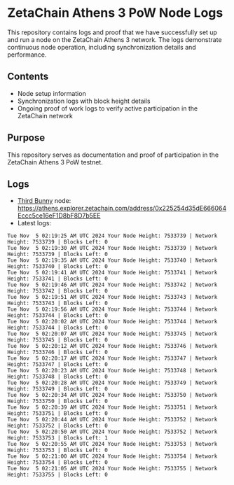 # ZetaChain Athens 3 PoW Node Logs
This repository contains logs and proof that we have successfully set up and run a node on the ZetaChain Athens 3 network. The logs demonstrate continuous node operation, including synchronization details and performance.

## Contents
- Node setup information
- Synchronization logs with block height details
- Ongoing proof of work logs to verify active participation in the ZetaChain network

## Purpose
This repository serves as documentation and proof of participation in the ZetaChain Athens 3 PoW testnet.

## Logs

- [Third Bunny](https://thirdbunny.xyz/) node: https://athens.explorer.zetachain.com/address/0x225254d35dE666064Eccc5ce16eF1D8bF8D7b5EE
- Latest logs:
```
Tue Nov  5 02:19:25 AM UTC 2024 Your Node Height: 7533739 | Network Height: 7533739 | Blocks Left: 0
Tue Nov  5 02:19:30 AM UTC 2024 Your Node Height: 7533739 | Network Height: 7533739 | Blocks Left: 0
Tue Nov  5 02:19:35 AM UTC 2024 Your Node Height: 7533740 | Network Height: 7533740 | Blocks Left: 0
Tue Nov  5 02:19:41 AM UTC 2024 Your Node Height: 7533741 | Network Height: 7533741 | Blocks Left: 0
Tue Nov  5 02:19:46 AM UTC 2024 Your Node Height: 7533742 | Network Height: 7533742 | Blocks Left: 0
Tue Nov  5 02:19:51 AM UTC 2024 Your Node Height: 7533743 | Network Height: 7533743 | Blocks Left: 0
Tue Nov  5 02:19:56 AM UTC 2024 Your Node Height: 7533744 | Network Height: 7533744 | Blocks Left: 0
Tue Nov  5 02:20:02 AM UTC 2024 Your Node Height: 7533744 | Network Height: 7533744 | Blocks Left: 0
Tue Nov  5 02:20:07 AM UTC 2024 Your Node Height: 7533745 | Network Height: 7533745 | Blocks Left: 0
Tue Nov  5 02:20:12 AM UTC 2024 Your Node Height: 7533746 | Network Height: 7533746 | Blocks Left: 0
Tue Nov  5 02:20:17 AM UTC 2024 Your Node Height: 7533747 | Network Height: 7533747 | Blocks Left: 0
Tue Nov  5 02:20:23 AM UTC 2024 Your Node Height: 7533748 | Network Height: 7533748 | Blocks Left: 0
Tue Nov  5 02:20:28 AM UTC 2024 Your Node Height: 7533749 | Network Height: 7533749 | Blocks Left: 0
Tue Nov  5 02:20:34 AM UTC 2024 Your Node Height: 7533750 | Network Height: 7533750 | Blocks Left: 0
Tue Nov  5 02:20:39 AM UTC 2024 Your Node Height: 7533751 | Network Height: 7533751 | Blocks Left: 0
Tue Nov  5 02:20:44 AM UTC 2024 Your Node Height: 7533752 | Network Height: 7533752 | Blocks Left: 0
Tue Nov  5 02:20:50 AM UTC 2024 Your Node Height: 7533752 | Network Height: 7533753 | Blocks Left: 1
Tue Nov  5 02:20:55 AM UTC 2024 Your Node Height: 7533753 | Network Height: 7533753 | Blocks Left: 0
Tue Nov  5 02:21:00 AM UTC 2024 Your Node Height: 7533754 | Network Height: 7533754 | Blocks Left: 0
Tue Nov  5 02:21:05 AM UTC 2024 Your Node Height: 7533755 | Network Height: 7533755 | Blocks Left: 0
```
